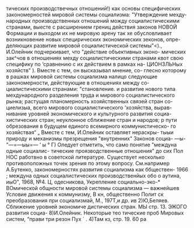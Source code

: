 тических производствечных отношений!) как основы специфических
закономерностей мировой системы социализма: "Утверждение мехду-
народных производственных отношений можду социалистическими
странами, выесте с расширением грениц действия законов НОВОЙ
Формации и выходом их не мировую арену так хе обусловливает
возникновение новых специрических экономических зеконов, опре-
деляющих развитие мировой социалистической системы"<).,
И.Олейник подчеркивает, что "действие объективных эконо-
мических зак^чов в отношениях мехду социалистическими странами
квот свою специфику по ‘сравнению с их действием в рамках на-
ЦИОНЗЛЬНых хозяйств" ). Вместе с тем, он высказывал мнение, со-
глесно которому в рашках мировой системы социализма налицо
следующие закономерности, действующие в отношениях между со-
циалистическими странами: "становление. и развитие нового типа
мехдународного разделения труда и мирового социалистического
рынка; растущая планомерность хозяйственных связей стран со-
циелизыа, всего мирового социалистического ‘хозяйства, вырав-
нивание уровней экономического и культурного развития социа-
хистических стран; неуклонное сближение стран и народов; р
пути обрезования в будущем единого всемирного коммунистическо-
го хозяйствая“ „ Вместе с тем, И.Олейник оставляет нераскры-
тыыи природу и механизмы презрещения "внутренних" Законов социа-
—ы-"—=—ыы=_—_ ‘ ы °
Г) Оледует отметить, что само понятие "междуна одные
социалис-
тические проязводственные отношения" до сих Пол НОС
работвно в советской литературе. Существует несколько
противоположных точек зрения по этому вопросу. См.например
А.Бутенко, закономерностях развития социализма как ббществен-
1966 ;
междуна одных социалистических производственйых обо о аутина,
иыО", 1968, №4. Ц, одесникова, Укрепление социально-эко-*
ВОмической общности мировой системы социализма — важнейшев
Условие движения к коммунизму, В кн, общественно Полит ск
преобразования при социализмай, М., 197Т,и др. ив
2)Ю,Беляев. Сближение уровней экономиче
дистических стран. МЫ стр. 13. ЭЖОГО развития социа-
8)И.Олейник. Некоторые тео тические проб
Мировых систем, “прави три резон Пух
` .
4)Там кз, стр. 19.
60 ра
